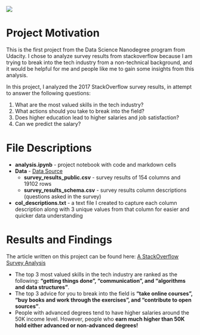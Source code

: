 ![](https://venturebeat.com/wp-content/uploads/2018/05/stack-overflow-logo.png?w=1200&strip=all)

# Project Motivation
This is the first project from the Data Science Nanodegree program from Udacity. I chose to analyze survey results from stackoverflow because I am trying to break into the tech industry from a non-technical background, and it would be helpful for me and people like me to gain some insights from this analysis.

In this project, I analyzed the 2017 StackOverflow survey results, in attempt to answer the following questions:

1. What are the most valued skills in the tech industry?
2. What actions should you take to break into the field?
3. Does higher education lead to higher salaries and job satisfaction?
4. Can we predict the salary?

# File Descriptions
 - **analysis.ipynb** - project notebook with code and markdown cells
- **Data** - [Data Source](https://www.kaggle.com/stackoverflow/so-survey-2017)
  - **survey_results_public.csv** - survey results of 154 columns and 19102 rows
  - **survey_results_schema.csv** - survey results column descriptions (questions asked in the survey)
- **col_descriptions.txt** - a text file I created to capture each column description along with 3 unique values from that column for easier and quicker data understanding

# Results and Findings
The article written on this project can be found here: [A StackOverflow Survey Analysis](https://medium.com/@kevingao1136/a-stackoverflow-survey-analysis-e44130a3c82b)

- The top 3 most valued skills in the tech industry are ranked as the following: **“getting things done”, “communication”, and “algorithms and data structures”**.
- The top 3 advice for you to break into the field is **“take online courses”, “buy books and work through the exercises”, and “contribute to open sources”**.
- People with advanced degrees tend to have higher salaries around the 50K income level. However, people who **earn much higher than 50K hold either advanced or non-advanced degrees!**
